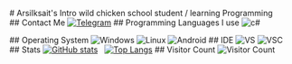 # ArsiIksait's Intro 
 wild chicken school student / learning Programming
 ## Contact Me 
 [![Telegram](https://img.shields.io/badge/-Telegram-blue?style=for-the-badge&logo=Telegram&logoColor=white)](https://t.me/ArsiIksait) 
 ## Programming Languages I use 
 ![c#](https://img.shields.io/badge/-c#-red?style=for-the-badge&logo=c#&logoColor=white) 

 ## Operating System 
 ![Windows](https://img.shields.io/badge/-windows-red?style=for-the-badge&logo=microsoft&logoColor=white) 
 ![Linux](https://img.shields.io/badge/-Linux-green?style=for-the-badge&logo=linux&logoColor=white) 
 ![Android](https://img.shields.io/badge/Android-3DDC84?style=for-the-badge&logo=android&logoColor=white) 
 ## IDE 
 ![VS](https://img.shields.io/badge/-Visual%20Studio-477e77?style=for-the-badge&logo=visualstudio&logoColor=white) 
 ![VSC](https://img.shields.io/badge/-Visual%20Studio%20Code-%23796C8B?style=for-the-badge&logo=visualstudiocode&logoColor=white) 
 ## Stats 
 [![GitHub stats](https://github-readme-stats.vercel.app/api?username=ArsiIksait&show_icons=true&title_color=fff&icon_color=79ff97&text_color=9f9f9f&bg_color=151515)](https://github.com/anuraghazra/github-readme-stats)   
 [![Top Langs](https://github-readme-stats.vercel.app/api/top-langs/?username=ArsiIksait&title_color=fff&icon_color=79ff97&text_color=9f9f9f&bg_color=151515)](https://github.com/anuraghazra/github-readme-stats) 
 ## Visitor Count 
 ![Visitor Count](https://profile-counter.glitch.me/ArsiIksait/count.svg)
